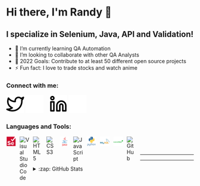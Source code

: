 # Hi there, I'm Randy  👋 

 

## I specialize in Selenium, Java, API and Validation!

- 🌱 I’m currently learning QA Automation 
- 👯 I’m looking to collaborate with other QA Analysts
- 🥅 2022 Goals: Contribute to at least 50 different open source projects
- ⚡ Fun fact: I love to trade stocks and watch anime 
  

### Connect with me:

[![website](./img/twitter-light.svg)](https://twitter.com/TechandStocks#gh-light-mode-only)
[![website](./img/twitter-dark.svg)](https://twitter.com/TechandStocks#gh-dark-mode-only)
&nbsp;&nbsp;
[![website](./img/linkedin-light.svg)](https://www.linkedin.com/in/randy-j-griffin/#gh-light-mode-only)
[![website](./img/linkedin-dark.svg)](https://www.linkedin.com/in/randy-j-griffin/#gh-dark-mode-only)
&nbsp;&nbsp;

### Languages and Tools:

[<img align="left" alt="Selenium" width="26px" src="https://github.com/devicons/devicon/blob/v2.15.1/icons/selenium/selenium-original.svg" style="padding-right:10px;" />](https://www.selenium.dev/)
[<img align="left" alt="Visual Studio Code" width="26px" src="https://cdn.jsdelivr.net/gh/devicons/devicon/icons/vscode/vscode-original.svg" style="padding-right:10px;" />](https://code.visualstudio.com/)
[<img align="left" alt="HTML5" width="26px" src="https://cdn.jsdelivr.net/gh/devicons/devicon/icons/html5/html5-original.svg" style="padding-right:10px;" />](https://www.w3schools.com/html/)
[<img align="left" alt="CSS3" width="26px" src="https://cdn.jsdelivr.net/gh/devicons/devicon/icons/css3/css3-original.svg" style="padding-right:10px;" />](https://developer.mozilla.org/en-US/docs/Web/CSS)
[<img align="left" alt="Java" width="26px" src="https://github.com/devicons/devicon/blob/v2.15.1/icons/java/java-original-wordmark.svg" style="padding-right:10px;" />](https://docs.oracle.com/en/java/)
[<img align="left" alt="JavaScript" width="26px" src="https://cdn.jsdelivr.net/gh/devicons/devicon/icons/javascript/javascript-original.svg" style="padding-right:10px;" />](https://developer.mozilla.org/en-US/docs/Web/JavaScript)
[<img align="left" alt="Python" width="26px" src="https://github.com/devicons/devicon/blob/v2.15.1/icons/python/python-original-wordmark.svg" style="padding-right:10px;" />](https://docs.python.org/3/)
[<img align="left" alt="MySQL" width="26px" src="https://github.com/devicons/devicon/blob/v2.15.1/icons/mysql/mysql-original-wordmark.svg" style="padding-right:10px;" />](https://www.mysql.com/)
[<img align="left" alt="Cucumber" width="26px" src="https://github.com/devicons/devicon/blob/v2.15.1/icons/cucumber/cucumber-plain-wordmark.svg" style="padding-right:10px;" />](https://cucumber.io/docs/cucumber/)
[<img align="left" alt="GitHub" width="26px" src="https://user-images.githubusercontent.com/3369400/139447912-e0f43f33-6d9f-45f8-be46-2df5bbc91289.png" style="padding-right:10px;" />](https://github.com/)


<br />
<br />

---

 

---


<details>
  <summary>:zap: GitHub Stats</summary>

  <img align="left" alt="Randy's GitHub Stats" src="https://github-readme-stats.vercel.app/api?username=RandyGriffin&show_icons=true&hide_border=false&title_color=ff652f&icon_color=FFE400&bg_color=09131B&text_color=ffffff&border_color=0c1a25" />

</details>


  
[linkedin]: https://www.linkedin.com/in/randy-j-griffin/

  
